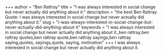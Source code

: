 +++
author = "Ben Rattray"
title = "I was always interested in social change but never actually did anything about it."
description = "the best Ben Rattray Quote: I was always interested in social change but never actually did anything about it."
slug = "i-was-always-interested-in-social-change-but-never-actually-did-anything-about-it"
keywords = "I was always interested in social change but never actually did anything about it.,ben rattray,ben rattray quotes,ben rattray quote,ben rattray sayings,ben rattray saying,quotes, sayings,quote, saying, motivation"
+++
I was always interested in social change but never actually did anything about it.
